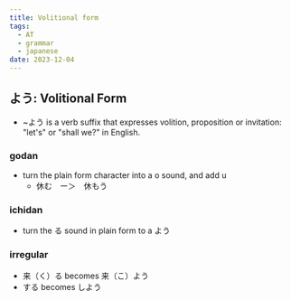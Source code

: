```yaml
---
title: Volitional form
tags:
  - AT
  - grammar
  - japanese
date: 2023-12-04
---
```

## よう: Volitional Form
- ~よう is a verb suffix that expresses volition, proposition or invitation: "let's" or "shall we?" in English.
### godan
- turn the plain form character into a o sound, and add u
	- 休む　ー＞　休もう
### ichidan
- turn the る sound in plain form to a よう

### irregular
- 来（く）る becomes 来（こ）よう
- する becomes しよう